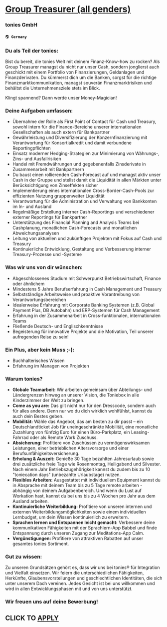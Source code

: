 # [Group Treasurer (all genders)](https://www.remotewlb.com/apply/group-treasurer-all-genders)  
### tonies GmbH  
#### `🌎 Germany`  

### Du als Teil der tonies:

Bist du bereit, die tonies Welt mit deinem Finanz-Know-how zu rocken? Als Group Treasurer managst du nicht nur unser Cash, sondern jonglierst auch geschickt mit einem Portfolio von Finanzierungen, Geldanlagen und Finanzderivaten. Du kümmerst dich um die Banken, sorgst für die richtige Finanzmarktkommunikation, managst souverän Finanzmarktrisiken und behältst die Unternehmensziele stets im Blick.  
  
Klingt spannend? Dann werde unser Money-Magician!

### Deine Aufgaben umfassen:

  * Übernahme der Rolle als First Point of Contact für Cash und Treasury, sowohl intern für die Finance-Bereiche unserer internationalen Gesellschaften als auch extern für Bankpartner
  * Gewährleistung und Diversifizierung der Konzernfinanzierung mit Verantwortung für Konsortialkredit und damit verbundene Reportingpflichten
  * Einsatz moderner Hedging-Strategien zur Minimierung von Währungs-, Zins- und Ausfallrisiken
  * Handel mit Fremdwährungen und gegebenenfalls Zinsderivate in Zusammenarbeit mit Bankpartnern
  * Du baust einen rollierenden Cash-Forecast auf und managst aktiv unser Cash in der Gruppe und stellst damit die Liquidität in allen Märkten unter Berücksichtigung von Zinseffekten sicher
  * Implementierung eines internationalen Cross-Border-Cash-Pools zur effizienten Nutzung gruppenweiter Liquidität
  * Verantwortung für die Administration und Verwaltung von Bankkonten im In- und Ausland
  * Regelmäßige Erstellung interner Cash-Reportings und verschiedener externer Reportings für Bankpartner
  * Unterstützung des Financial Planning and Analysis Teams bei Cashplanung, monatlichen Cash-Forecasts und monatlichen Abweichungsanalysen
  * Leitung von aktuellen und zukünftigen Projekten mit Fokus auf Cash und Treasury
  * Kontinuierliche Entwicklung, Gestaltung und Verbesserung interner Treasury-Prozesse und -Systeme

### Was wir uns von dir wünschen:

  * Abgeschlossenes Studium mit Schwerpunkt Betriebswirtschaft, Finance oder ähnlichem
  * Mindestens 5 Jahre Berufserfahrung in Cash Management und Treasury
  * Selbstständige Arbeitsweise und proaktive Vorantreibung von Verantwortungsbereichen
  * Idealerweise Erfahrung mit Corporate Banking Systemen (z.B. Global Payment Plus, DB Autobahn) und ERP-Systemen für Cash Management
  * Erfahrung in der Zusammenarbeit in Cross-funktionalen, internationalen Teams
  * Fließende Deutsch- und Englischkenntnisse
  * Begeisterung für innovative Projekte und die Motivation, Teil unserer aufregenden Reise zu sein!

### Ein Plus, aber kein Muss ;-):

  * Buchhalterisches Wissen
  * Erfahrung im Managen von Projekten

### Warum tonies?

  *  **Globale Teamarbeit:** Wir arbeiten gemeinsam über Abteilungs- und Ländergrenzen hinweg an unserer Vision, die Toniebox in alle Kinderzimmer der Welt zu bringen.
  *  **Come as you are:** Das gilt nicht nur für den Dresscode, sondern auch für alles andere. Denn nur wo du dich wirklich wohlfühlst, kannst du auch dein Bestes geben.
  *  **Mobilität:** Wähle das Angebot, das am besten zu dir passt – ein Deutschlandticket Job für uneingeschränkte Mobilität, eine monatliche Zuzahlung von fünfzig Euro für einen Büro-Parkplatz, ein Leasing-Fahrrad oder als Remote Work Zuschuss.
  *  **Absicherung:** Profitiere von Zuschüssen zu vermögenswirksamen Leistungen, einer betrieblichen Altersvorsorge und einer Berufsunfähigkeitsversicherung.
  *  **Erholung & Auszeit:** Genieße 30 Tage bezahlten Jahresurlaub sowie drei zusätzliche freie Tage wie Rosenmontag, Heiligabend und Silvester. Nach einem Jahr Betriebszugehörigkeit kannst du zudem bis zu 10 "toniecation days" (unbezahlte Urlaubstage) nutzen.
  *  **Flexibles Arbeiten:** Ausgestattet mit individuellem Equipment kannst du in Absprache mit deinem Team bis zu 5 Tage remote arbeiten - abhängig von deinem Aufgabenbereich. Und wenn du Lust auf Workation hast, kannst du bei uns bis zu 4 Wochen pro Jahr aus dem Ausland arbeiten.
  *  **Kontinuierliche Weiterbildung:** Profitiere von unseren internen und externen Weiterbildungsmöglichkeiten sowie einem individuellen Lernbudget, um dein Wissen kontinuierlich zu erweitern.
  *  **Sprachen lernen und Entspannen leicht gemacht:** Verbessere deine kommunikativen Fähigkeiten mit der Sprachlern-App Babbel und finde Entspannung durch unseren Zugang zur Meditations-App Calm.
  *  **Vergünstigungen:** Profitiere von attraktiven Rabatten auf unser gesamtes tonies Sortiment.

### Gut zu wissen:

Zu unseren Grundsätzen gehört es, dass wir uns bei tonies® für Integration und Vielfalt einsetzen. Wir feiern die unterschiedlichen Fähigkeiten, Herkünfte, Glaubensvorstellungen und geschlechtlichen Identitäten, die sich unter unserem Dach vereinen. Jedes Gesicht ist bei uns willkommen und wird in allen Entwicklungsphasen mit und von uns unterstützt.

### Wir freuen uns auf deine Bewerbung!

  
## CLICK TO [APPLY](https://www.remotewlb.com/apply/group-treasurer-all-genders)


